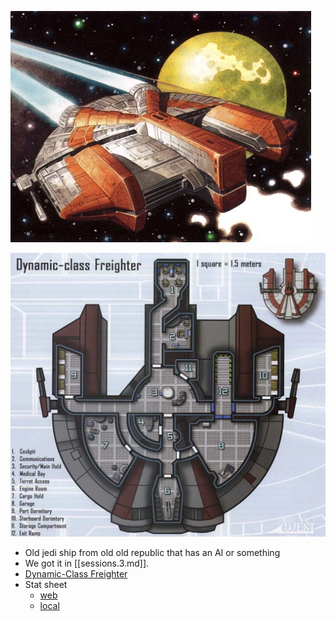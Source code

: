 
![Exterior](./assets/images/2023-01-08-13-31-14.png)

![Layout](/assets/images/2023-01-08-13-32-52.png)

- Old jedi ship from old old republic that has an AI or something
- We got it in [[sessions.3.md]].
- [Dynamic-Class Freighter](https://swse.fandom.com/wiki/Dynamic-Class_Freighter)
- Stat sheet
  - [web](https://github.com/newman174/sw5e_wiki/blob/656a6205d45a777c615610180c772f6e05dfe898/vault/assets/Ebon%20Hawk.pdf)
  - [local](./assets/Ebon%20Hawk.pdf)
  <!-- - ![[vault/assets/Ebon%20Hawk.pdf]] -->

